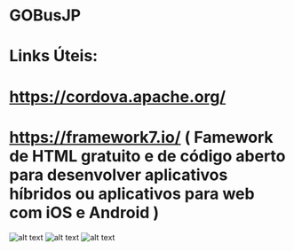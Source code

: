 # GOBusJP

# Links Úteis:

# https://cordova.apache.org/

# https://framework7.io/ ( Famework de HTML gratuito e de código aberto para desenvolver aplicativos  híbridos ou aplicativos para web com iOS e Android )

![alt text](https://image.ibb.co/bCMhfG/Screenshot_20171205_175028.png)
![alt text](https://image.ibb.co/dy3HEb/Screenshot_20171205_175047.png)
![alt text](https://image.ibb.co/bMqxEb/Screenshot_20171205_175114.png)
